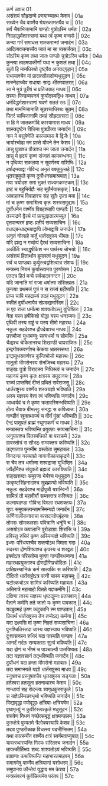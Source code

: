 कर्ण उवाच	01    
असंशयं सौहृदान्मे प्रणयाच्चात्थ केशव |	01a  
सख्येन चैव वार्ष्णेय श्रेयस्कामतयैव च ||	01c  
सर्वं चैवाभिजानामि पाण्डोः पुत्रोऽस्मि धर्मतः |	02a  
निग्रहाद्धर्मशास्त्राणां यथा त्वं कृष्ण मन्यसे ||	02c  
कन्या गर्भं समाधत्त भास्करान्मां जनार्दन |	03a  
आदित्यवचनाच्चैव जातं मां सा व्यसर्जयत् ||	03c  
सोऽस्मि कृष्ण तथा जातः पाण्डोः पुत्रोऽस्मि धर्मतः |	04a  
कुन्त्या त्वहमपाकीर्णो यथा न कुशलं तथा ||	04c  
सूतो हि मामधिरथो दृष्ट्वैव अनयद्गृहान् |	05a  
राधायाश्चैव मां प्रादात्सौहार्दान्मधुसूदन ||	05c  
मत्स्नेहाच्चैव राधायाः सद्यः क्षीरमवातरत् |	06a  
सा मे मूत्रं पुरीषं च प्रतिजग्राह माधव ||	06c  
तस्याः पिण्डव्यपनयं कुर्यादस्मद्विधः कथम् |	07a  
धर्मविद्धर्मशास्त्राणां श्रवणे सततं रतः ||	07c  
तथा मामभिजानाति सूतश्चाधिरथः सुतम् |	08a  
पितरं चाभिजानामि तमहं सौहृदात्सदा ||	08c  
स हि मे जातकर्मादि कारयामास माधव |	09a  
शास्त्रदृष्टेन विधिना पुत्रप्रीत्या जनार्दन ||	09c  
नाम मे वसुषेणेति कारयामास वै द्विजैः |	10a  
भार्याश्चोढा मम प्राप्ते यौवने तेन केशव ||	10c  
तासु पुत्राश्च पौत्राश्च मम जाता जनार्दन |	11a  
तासु मे हृदयं कृष्ण संजातं कामबन्धनम् ||	11c  
न पृथिव्या सकलया न सुवर्णस्य राशिभिः |	12a  
हर्षाद्भयाद्वा गोविन्द अनृतं वक्तुमुत्सहे ||	12c  
धृतराष्ट्रकुले कृष्ण दुर्योधनसमाश्रयात् |	13a  
मया त्रयोदश समा भुक्तं राज्यमकण्टकम् ||	13c  
इष्टं च बहुभिर्यज्ञैः सह सूतैर्मयासकृत् |	14a  
आवाहाश्च विवाहाश्च सह सूतैः कृता मया ||	14c  
मां च कृष्ण समाश्रित्य कृतः शस्त्रसमुद्यमः |	15a  
दुर्योधनेन वार्ष्णेय विग्रहश्चापि पाण्डवैः ||	15c  
तस्माद्रणे द्वैरथे मां प्रत्युद्यातारमच्युत |	16a  
वृतवान्परमं हृष्टः प्रतीपं सव्यसाचिनः ||	16c  
वधाद्बन्धाद्भयाद्वापि लोभाद्वापि जनार्दन |	17a  
अनृतं नोत्सहे कर्तुं धार्तराष्ट्रस्य धीमतः ||	17c  
यदि ह्यद्य न गच्छेयं द्वैरथं सव्यसाचिना |	18a  
अकीर्तिः स्याद्धृषीकेश मम पार्थस्य चोभयोः ||	18c  
असंशयं हितार्थाय ब्रूयास्त्वं मधुसूदन |	19a  
सर्वं च पाण्डवाः कुर्युस्त्वद्वशित्वान्न संशयः ||	19c  
मन्त्रस्य नियमं कुर्यास्त्वमत्र पुरुषोत्तम |	20a  
एतदत्र हितं मन्ये सर्वयादवनन्दन ||	20c  
यदि जानाति मां राजा धर्मात्मा संशितव्रतः |	21a  
कुन्त्याः प्रथमजं पुत्रं न स राज्यं ग्रहीष्यति ||	21c  
प्राप्य चापि महद्राज्यं तदहं मधुसूदन |	22a  
स्फीतं दुर्योधनायैव संप्रदद्यामरिंदम ||	22c  
स एव राजा धर्मात्मा शाश्वतोऽस्तु युधिष्ठिरः |	23a  
नेता यस्य हृषीकेशो योद्धा यस्य धनञ्जयः ||	23c  
पृथिवी तस्य राष्ट्रं च यस्य भीमो महारथः |	24a  
नकुलः सहदेवश्च द्रौपदेयाश्च माधव ||	24c  
उत्तमौजा युधामन्युः सत्यधर्मा च सोमकिः |	25a  
चैद्यश्च चेकितानश्च शिखण्डी चापराजितः ||	25c  
इन्द्रगोपकवर्णाश्च केकया भ्रातरस्तथा |	26a  
इन्द्रायुधसवर्णश्च कुन्तिभोजो महारथः ||	26c  
मातुलो भीमसेनस्य सेनजिच्च महारथः |	27a  
शङ्खः पुत्रो विराटस्य निधिस्त्वं च जनार्दन ||	27c  
महानयं कृष्ण कृतः क्षत्रस्य समुदानयः |	28a  
राज्यं प्राप्तमिदं दीप्तं प्रथितं सर्वराजसु ||	28c  
धार्तराष्ट्रस्य वार्ष्णेय शस्त्रयज्ञो भविष्यति |	29a  
अस्य यज्ञस्य वेत्ता त्वं भविष्यसि जनार्दन |	29c  
आध्वर्यवं च ते कृष्ण क्रतावस्मिन्भविष्यति ||	29e   
होता चैवात्र बीभत्सुः संनद्धः स कपिध्वजः |	30a  
गाण्डीवं स्रुक्तथाज्यं च वीर्यं पुंसां भविष्यति ||	30c  
ऐन्द्रं पाशुपतं ब्राह्मं स्थूणाकर्णं च माधव |	31a  
मन्त्रास्तत्र भविष्यन्ति प्रयुक्ताः सव्यसाचिना ||	31c  
अनुयातश्च पितरमधिको वा पराक्रमे |	32a  
ग्रावस्तोत्रं स सौभद्रः सम्यक्तत्र करिष्यति ||	32c  
उद्गातात्र पुनर्भीमः प्रस्तोता सुमहाबलः |	33a  
विनदन्स नरव्याघ्रो नागानीकान्तकृद्रणे ||	33c  
स चैव तत्र धर्मात्मा शश्वद्राजा युधिष्ठिरः |	34a  
जपैर्होमैश्च संयुक्तो ब्रह्मत्वं कारयिष्यति ||	34c  
शङ्खशब्दाः समुरजा भेर्यश्च मधुसूदन |	35a  
उत्कृष्टसिंहनादाश्च सुब्रह्मण्यो भविष्यति ||	35c  
नकुलः सहदेवश्च माद्रीपुत्रौ यशस्विनौ |	36a  
शामित्रं तौ महावीर्यौ सम्यक्तत्र करिष्यतः ||	36c  
कल्माषदण्डा गोविन्द विमला रथशक्तयः |	37a  
यूपाः समुपकल्पन्तामस्मिन्यज्ञे जनार्दन ||	37c  
कर्णिनालीकनाराचा वत्सदन्तोपबृंहणाः |	38a  
तोमराः सोमकलशाः पवित्राणि धनूंषि च ||	38c  
असयोऽत्र कपालानि पुरोडाशाः शिरांसि च |	39a  
हविस्तु रुधिरं कृष्ण अस्मिन्यज्ञे भविष्यति ||	39c  
इध्माः परिधयश्चैव शक्त्योऽथ विमला गदाः |	40a  
सदस्या द्रोणशिष्याश्च कृपस्य च शरद्वतः ||	40c  
इषवोऽत्र परिस्तोमा मुक्ता गाण्डीवधन्वना |	41a  
महारथप्रयुक्ताश्च द्रोणद्रौणिप्रचोदिताः ||	41c  
प्रातिप्रस्थानिकं कर्म सात्यकिः स करिष्यति |	42a  
दीक्षितो धार्तराष्ट्रोऽत्र पत्नी चास्य महाचमूः ||	42c  
घटोत्कचोऽत्र शामित्रं करिष्यति महाबलः |	43a  
अतिरात्रे महाबाहो वितते यज्ञकर्मणि ||	43c  
दक्षिणा त्वस्य यज्ञस्य धृष्टद्युम्नः प्रतापवान् |	44a  
वैताने कर्मणि तते जातो यः कृष्ण पावकात् ||	44c  
यदब्रुवमहं कृष्ण कटुकानि स्म पाण्डवान् |	45a  
प्रियार्थं धार्तराष्ट्रस्य तेन तप्येऽद्य कर्मणा ||	45c  
यदा द्रक्ष्यसि मां कृष्ण निहतं सव्यसाचिना |	46a  
पुनश्चितिस्तदा चास्य यज्ञस्याथ भविष्यति ||	46c  
दुःशासनस्य रुधिरं यदा पास्यति पाण्डवः |	47a  
आनर्दं नर्दतः सम्यक्तदा सुत्यं भविष्यति ||	47c  
यदा द्रोणं च भीष्मं च पाञ्चाल्यौ पातयिष्यतः |	48a  
तदा यज्ञावसानं तद्भविष्यति जनार्दन ||	48c  
दुर्योधनं यदा हन्ता भीमसेनो महाबलः |	49a  
तदा समाप्स्यते यज्ञो धार्तराष्ट्रस्य माधव ||	49c  
स्नुषाश्च प्रस्नुषाश्चैव धृतराष्ट्रस्य सङ्गताः |	50a  
हतेश्वरा हतसुता हतनाथाश्च केशव ||	50c  
गान्धार्या सह रोदन्त्यः श्वगृध्रकुरराकुले |	51a  
स यज्ञेऽस्मिन्नवभृथो भविष्यति जनार्दन ||	51c  
विद्यावृद्धा वयोवृद्धाः क्षत्रियाः क्षत्रियर्षभ |	52a  
वृथामृत्युं न कुर्वीरंस्त्वत्कृते मधुसूदन ||	52c  
शस्त्रेण निधनं गच्छेत्समृद्धं क्षत्रमण्डलम् |	53a  
कुरुक्षेत्रे पुण्यतमे त्रैलोक्यस्यापि केशव ||	53c  
तदत्र पुण्डरीकाक्ष विधत्स्व यदभीप्सितम् |	54a  
यथा कार्त्स्न्येन वार्ष्णेय क्षत्रं स्वर्गमवाप्नुयात् ||	54c  
यावत्स्थास्यन्ति गिरयः सरितश्च जनार्दन |	55a  
तावत्कीर्तिभवः शब्दः शाश्वतोऽयं भविष्यति ||	55c  
ब्राह्मणाः कथयिष्यन्ति महाभारतमाहवम् |	56a  
समागमेषु वार्ष्णेय क्षत्रियाणां यशोधरम् ||	56c  
समुपानय कौन्तेयं युद्धाय मम केशव |	57a  
मन्त्रसंवरणं कुर्वन्नित्यमेव परंतप ||	57c  
